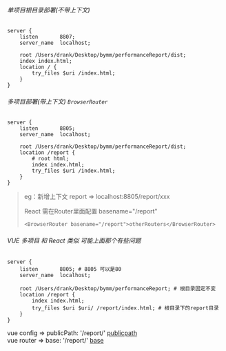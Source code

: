 ###### 单项目根目录部署(不带上下文)

```
server {
    listen       8807;
    server_name  localhost;
    
    root /Users/drank/Desktop/bymm/performanceReport/dist;  
    index index.html;
    location / {
        try_files $uri /index.html;
    }
}
```

###### 多项目部署(带上下文) ```BrowserRouter```

```
server {
    listen       8805;
    server_name  localhost;
    
    root /Users/drank/Desktop/bymm/performanceReport/dist;
    location /report {
        # root html;
        index index.html;
        try_files $uri /index.html;
    }
}
```

> eg：新增上下文 report   =>      localhost:8805/report/xxx
>
> React 需在Router里面配置 basename="/report" 
>
> ```<BrowserRouter basename="/report">otherRouters</BrowserRouter>```

###### VUE 多项目 和 React 类似 可能上面那个有些问题

```
server {
    listen       8805; # 8805 可以是80
    server_name  localhost;
    
    root /Users/drank/Desktop/bymm/performanceReport; # 根目录固定不变
    location /report {
        index index.html;
        try_files $uri $uri/ /report/index.html; # 根目录下的report目录
    }
}
```
vue config => publicPath: '/report/' [publicpath](https://cli.vuejs.org/zh/config/#publicpath)  
vue router => base: '/report/' [base](https://router.vuejs.org/zh/api/#base)


